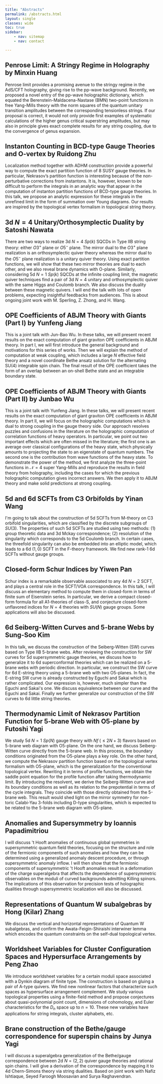 ```yaml
---
title: "Abstracts"
permalink: /abstracts.html
layout: single
classes: wide
toc: true
sidebar:
    - nav: sitemap
    - nav: contact

---
```


<!--
    Script for Latex, copied from https://www.sarpublisher.com/how-to-enable-latex-in-blogger/
    Remember change the http in src to https, or your browser may refuse to load it.
    Offical docs of MathJax can be found under https://docs.mathjax.org/en/v2.7-latest/configuration.html#configuring-mathjax
    Under default setting, all formulas are too large. I added `scale: 80` under "HTML-CSS" to fix this.
-->
<script type="text/javascript" src="https://cdn.mathjax.org/mathjax/latest/MathJax.js">
    MathJax.Hub.Config({
        extensions: ["tex2jax.js","TeX/AMSmath.js","TeX/AMSsymbols.js"],
        jax: ["input/TeX", "output/HTML-CSS"],
        tex2jax: {
            inlineMath: [ ['$','$'], ["\\(","\\)"] ],
            displayMath: [ ['$$','$$'], ["\\[","\\]"] ],
        },
        "HTML-CSS": {availableFonts: ["TeX"], scale: 80}
    });
</script>

## Penrose Limit: A Stringy Regime in Holography by Minxin Huang

Penrose limit provides a promising avenue to the stringy regime in the AdS/CFT holography, giving rise to the pp-wave background. Recently, we proposed a novel entry of the pp-wave holographic dictionary, which equated the Berenstein-Maldacena-Nastase (BMN) two-point functions in free Yang-Mills theory with the norm squares of the quantum unitary transition amplitudes between the corresponding tensionless strings. If our proposal is correct, it would not only provide first examples of systematic calculations of the higher genus critical superstring amplitudes, but may also in principle gives exact complete results for any string coupling, due to the convergence of genus expansion.

## Instanton Counting in BCD-type Gauge Theories and O-vertex by Ruidong Zhu

Localization method together with ADHM construction provide a powerful way to compute the exact partition function of 8 SUSY gauge theories. In particular, Nekrasov’s partition function is interesting because of the non-perturbative corrections from instantons. It is, however, known to be difficult to perform the integrals in an analytic way that appear in the computation of instanton partition functions of BCD-type gauge theories. In this talk, we propose an analytic expression for these integrals in the unrefined limit in the form of summation over Young diagrams. Our results are inspired by the topological vertex formalism in topological string theory.

## 3d $N=4$ Unitary/Orthosymplectic Duality by Satoshi Nawata

There are two ways to realize 3d $N=4$ $Sp(k)$ SQCDs in Type IIB string theory: either $O3^+$ plane or $O5^-$ plane. The mirror dual to the $O3^+$ plane realization is an orthosymplectic quiver theory whereas the mirror dual to the $O5^-$ plane realization is a unitary quiver theory. Using exact partition functions, we will show that these two mirror theories are dual to each other, and we also reveal brane dynamics with O-plane.  Similarly, considering 5d $N=1$ $Sp(k)$ SQCDs at the infinite coupling limit, the magnetic quiver techniques find a pair of 3d $N=4$ unitary and orthosymplectic quiver with the same Higgs and Coulomb branch. We also discuss the duality between these magnetic quivers. I will end the talk with lots of open problems, expecting insightful feedbacks from audiences. This is about ongoing joint work with M. Sperling, Z. Zhong, and H. Wang.

## OPE Coefficients of ABJM Theory with Giants (Part I) by Yunfeng Jiang

This is a joint talk with Jun-Bao Wu. In these talks, we will present recent results on the exact computation of giant graviton OPE coefficients in ABJM theory. In part I, we will first introduce the general background and motivations for this series of works. Then we will explain the method of computation at weak coupling, which includes a large $N$ effective field theory and a novel coordinate Bethe ansatz solution for the alternating SU(4) integrable spin chain. The final result of the OPE coefficient takes the form of an overlap between an on-shell Bethe state and an integrable boundary state.

## OPE Coefficients of ABJM Theory with Giants (Part II) by Junbao Wu

This is a joint talk with Yunfeng Jiang. In these talks, we will present recent results on the exact computation of giant graviton OPE coefficients in ABJM theory. In part II, we will focus on the holographic computations which is dual to strong coupling in the gauge theory side. Our approach resolves puzzles and confusions in the literature on the holographic computation of correlation functions of heavy operators. In particular, we point out two important effects which are often missed in the literature; the first one is an average over classical configurations of the heavy state, which physically amounts to projecting the state to an eigenstate of quantum numbers. The second one is the contribution from wave functions of the heavy state. To demonstrate the power of the method, we first analyze the three-point functions in $\mathcal{N}=4$ super Yang-Mills and reproduce the results in field theory from holography, including the cases for which the previous holographic computation gives incorrect answers. We then apply it to ABJM theory and make solid predictions at strong coupling.

## 5d and 6d SCFTs from C3 Orbifolds by Yinan Wang

I'm going to talk about the construction of 5d SCFTs from M-theory on C3 orbifold singularities, which are classified by the discrete subgroups of $SU(3)$. The properties of such 5d SCFTs are studied using two methods: (1) group theoretic data and 3d Mckay correspondence; (2) resolution of the singularity which corresponds to the 5d Coulomb branch. In certain cases, the threefold singularity can also be embedded into an elliptic model, which leads to a 6d $(1,0)$ SCFT in the F-theory framework. We find new rank-1 6d SCFTs without gauge groups.

## Closed-form Schur Indices by Yiwen Pan

Schur index is a remarkable observable associated to any 4d $N=2$ SCFT, and plays a central role in the SCFT/VOA correspondence. In this talk, I will discuss an elementary method to compute them in closed-form in terms of finite sum of Eisenstein series. In particular, we derive a compact closed-form formula for all A1-theories of class-S, and conjecture closed-form unflavored indices for $N=4$ theories with $SU(N)$ gauge groups. Some applications will also be discussed.

## 6d Seiberg-Witten Curves and 5-brane Webs by Sung-Soo Kim

In this talk, we discuss the construction of the Seiberg-Witten (SW) curves based on Type IIB 5-brane webs. After reviewing the construction for SW curves for 5d supersymmetric gauge theories, we discuss how to generalize it to 6d superconformal theories which can be realized on a 5-brane webs with periodic direction. In particular, we construct the SW curve for 6d E-string theory using a 5-brane web with two O5-planes. In fact, the E-string SW curve is already constructed by Eguchi and Sakai which is rather complicated. Our expression is, however, much simpler than the Eguchi and Sakai's one. We discuss equivalence between our curve and the Eguchi and Sakai. Finally we further generalize our construction of the SW curves to 6d little string theories.

## Thermodynamic Limit of Nekrasov Partition Function for 5-brane Web with O5-plane by Futoshi Yagi

We study 5d $N=1$ $Sp(N)$ gauge theory with $Nf\;( \leq 2N + 3 )$ flavors based on 5-brane web diagram with O5-plane. On the one hand, we discuss Seiberg-Witten curve directly from the 5-brane web. In this process, the boundary conditions originated from the O5-plane plays a key role. On the other hand, we compute the Nekrasov partition function based on the topological vertex formalism with O5-plane, which is the generalization for the conventional topological vertex.  Rewriting it in terms of profile functions, we obtain the saddle point equation for the profile function after taking thermodynamic limit. By introducing the resolvent, we derive the Seiberg-Witten curve and its boundary conditions as well as its relation to the prepotential in terms of the cycle integrals. They coincide with those directly obtained from the 5-brane web. This result would shed light on the mirror symmetry for non-toric Calabi-Yau 3-folds including D-type singularities, which is expected to be related to the 5-brane web diagram with O5-plane.

## Anomalies and Supersymmetry by Ioannis Papadimitriou

I will discuss 't Hooft anomalies of continuous global symmetries in supersymmetric quantum field theories, focusing on the structure and role of the fermionic components of such anomalies and how they can be determined using a generalized anomaly descent procedure, or through supersymmetric anomaly inflow. I will then show that the fermionic components of  supersymmetric 't Hooft anomalies result in  a deformation of the charge superalgebra that affects the dependence of supersymmetric observables on the moduli of curved backgrounds admitting Killing spinors. The implications of this observation for precision tests of holographic dualities through supersymmetric localization will also be discussed.

## Representations of Quantum W subalgebras by Hong (Kilar) Zhang

We discuss the vertical and horizontal representations of Quantum W subalgebras, and confirm the Awata-Feigin-Shiraishi interwiner lemma which encodes the quantum constraints on the self-dual topological vertex.


## Worldsheet Variables for Cluster Configuration Spaces and Hypersurface Arrangements by Peng Zhao

We introduce worldsheet variables for a certain moduli space associated with a Dynkin diagram of finite type. The construction is based on gluing a pair of A-type quivers. We find new nonlinear factors that characterize such spaces as hypersurface arrangement complement. We study various topological properties using a finite-field method and propose conjectures about quasi-polynomial point count, dimensions of cohomology, and Euler characteristics for the $D_n$ space up to $n=10$. These new variables have applications for string integrals, cluster alphabets, etc.

## Brane construction of the Bethe/gauge correspondence for superspin chains by Junya Yagi

I will discuss a superalgebra generalization of the Bethe/gauge correspondence between 2d $N=(2,2)$ quiver gauge theories and rational spin chains.  I will give a derivation of the correspondence by mapping it to 4d Chern-Simons theory via string dualities. Based on joint work with Nafiz Ishtiaque, Seyed Faroogh Moosavian and Surya Raghavendran.
